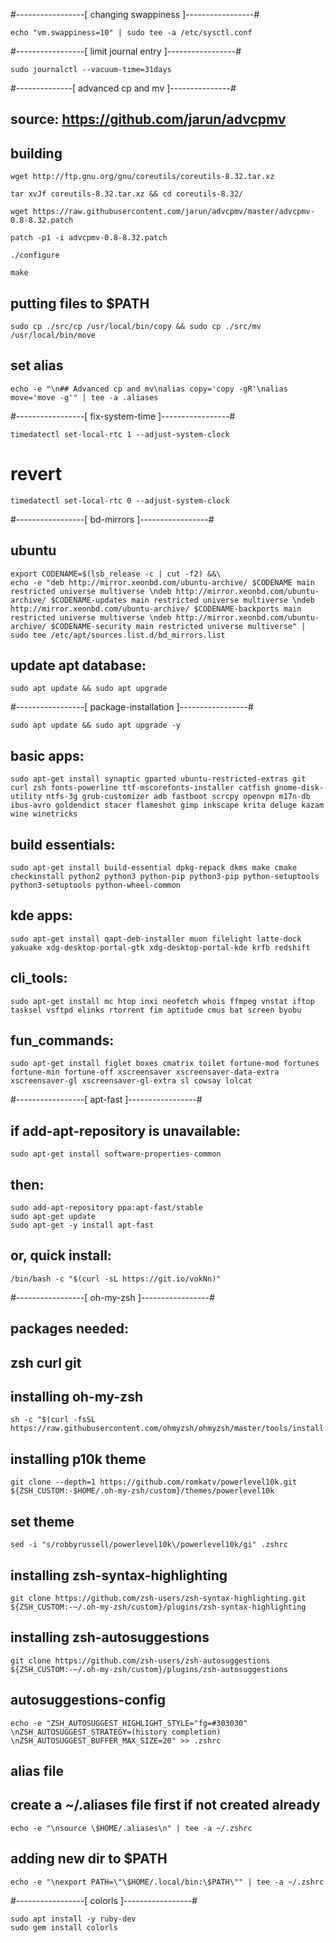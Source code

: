 
#-----------------[ changing swappiness ]-----------------#
```
echo "vm.swappiness=10" | sudo tee -a /etc/sysctl.conf
```
	
#-----------------[ limit journal entry ]-----------------#
```
sudo journalctl --vacuum-time=31days
```

#--------------[ advanced cp and mv ]---------------#

## source: https://github.com/jarun/advcpmv 


## building
```
wget http://ftp.gnu.org/gnu/coreutils/coreutils-8.32.tar.xz

tar xvJf coreutils-8.32.tar.xz && cd coreutils-8.32/

wget https://raw.githubusercontent.com/jarun/advcpmv/master/advcpmv-0.8-8.32.patch

patch -p1 -i advcpmv-0.8-8.32.patch

./configure

make
```

## putting files to $PATH
```
sudo cp ./src/cp /usr/local/bin/copy && sudo cp ./src/mv /usr/local/bin/move
```

## set alias
```
echo -e "\n## Advanced cp and mv\nalias copy='copy -gR'\nalias move='move -g'" | tee -a .aliases
```

#-----------------[ fix-system-time ]-----------------#
```
timedatectl set-local-rtc 1 --adjust-system-clock
```
# revert
```
timedatectl set-local-rtc 0 --adjust-system-clock
```


#-----------------[ bd-mirrors ]-----------------#

## ubuntu
```
export CODENAME=$(lsb_release -c | cut -f2) &&\
echo -e "deb http://mirror.xeonbd.com/ubuntu-archive/ $CODENAME main restricted universe multiverse \ndeb http://mirror.xeonbd.com/ubuntu-archive/ $CODENAME-updates main restricted universe multiverse \ndeb http://mirror.xeonbd.com/ubuntu-archive/ $CODENAME-backports main restricted universe multiverse \ndeb http://mirror.xeonbd.com/ubuntu-archive/ $CODENAME-security main restricted universe multiverse" | sudo tee /etc/apt/sources.list.d/bd_mirrors.list
```
## update apt database:
`sudo apt update && sudo apt upgrade`


#-----------------[ package-installation ]-----------------#

`sudo apt update && sudo apt upgrade -y`

## basic apps:
```
sudo apt-get install synaptic gparted ubuntu-restricted-extras git curl zsh fonts-powerline ttf-mscorefonts-installer catfish gnome-disk-utility ntfs-3g grub-customizer adb fastboot scrcpy openvpn m17n-db ibus-avro goldendict stacer flameshot gimp inkscape krita deluge kazam wine winetricks
```

## build essentials:
```
sudo apt-get install build-essential dpkg-repack dkms make cmake checkinstall python2 python3 python-pip python3-pip python-setuptools python3-setuptools python-wheel-common
```
## kde apps:
```
sudo apt-get install qapt-deb-installer muon filelight latte-dock yakuake xdg-desktop-portal-gtk xdg-desktop-portal-kde krfb redshift
```
## cli_tools:
```
sudo apt-get install mc htop inxi neofetch whois ffmpeg vnstat iftop tasksel vsftpd elinks rtorrent fim aptitude cmus bat screen byobu
```
## fun_commands:
```
sudo apt-get install figlet boxes cmatrix toilet fortune-mod fortunes fortune-min fortune-off xscreensaver xscreensaver-data-extra xscreensaver-gl xscreensaver-gl-extra sl cowsay lolcat
```

#-----------------[ apt-fast ]-----------------#

## if add-apt-repository is unavailable:
`sudo apt-get install software-properties-common`

## then:
```
sudo add-apt-repository ppa:apt-fast/stable
sudo apt-get update
sudo apt-get -y install apt-fast
```
## or, quick install:
```
/bin/bash -c "$(curl -sL https://git.io/vokNn)"
```

#-----------------[ oh-my-zsh ]-----------------#

## packages needed:
## zsh curl git

## installing oh-my-zsh
```
sh -c "$(curl -fsSL https://raw.githubusercontent.com/ohmyzsh/ohmyzsh/master/tools/install.sh)"
```

## installing p10k theme
```
git clone --depth=1 https://github.com/romkatv/powerlevel10k.git ${ZSH_CUSTOM:-$HOME/.oh-my-zsh/custom}/themes/powerlevel10k
```
## set theme
```
sed -i "s/robbyrussell/powerlevel10k\/powerlevel10k/gi" .zshrc
```
## installing zsh-syntax-highlighting
```
git clone https://github.com/zsh-users/zsh-syntax-highlighting.git ${ZSH_CUSTOM:-~/.oh-my-zsh/custom}/plugins/zsh-syntax-highlighting
```
## installing zsh-autosuggestions
```
git clone https://github.com/zsh-users/zsh-autosuggestions ${ZSH_CUSTOM:-~/.oh-my-zsh/custom}/plugins/zsh-autosuggestions
```
## autosuggestions-config
```
echo -e "ZSH_AUTOSUGGEST_HIGHLIGHT_STYLE="fg=#303030" \nZSH_AUTOSUGGEST_STRATEGY=(history completion) \nZSH_AUTOSUGGEST_BUFFER_MAX_SIZE=20" >> .zshrc
```
## alias file 
## create a ~/.aliases file first if not created already
```
echo -e "\nsource \$HOME/.aliases\n" | tee -a ~/.zshrc
```
## adding new dir to $PATH
```
echo -e "\nexport PATH=\"\$HOME/.local/bin:\$PATH\"" | tee -a ~/.zshrc
```

#-----------------[ colorls ]-----------------#
```
sudo apt install -y ruby-dev
sudo gem install colorls
```

